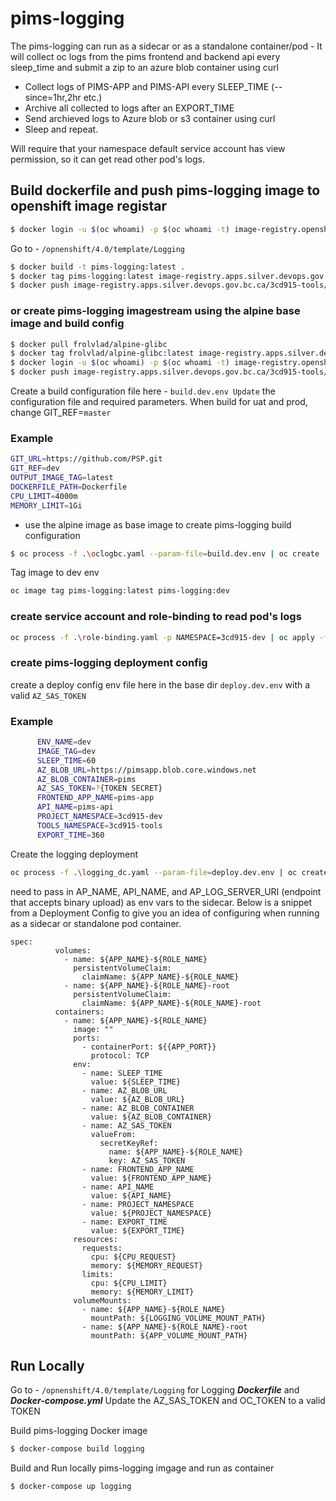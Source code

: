 # pims-logging

The pims-logging can run as a sidecar or as a standalone container/pod - It will collect oc logs from the pims frontend and backend api every sleep_time and submit a zip to an azure blob container using curl

- Collect logs of PIMS-APP and PIMS-API every SLEEP_TIME (--since=1hr,2hr etc.)
- Archive all collected to logs after an EXPORT_TIME
- Send archieved logs to Azure blob or s3 container using curl
- Sleep and repeat.

Will require that your namespace default service account has view permission, so it can get read other pod's logs.

## Build dockerfile and push pims-logging image to openshift image registar

```bash
$ docker login -u $(oc whoami) -p $(oc whoami -t) image-registry.openshift-image-registry
```

Go to - `/opnenshift/4.0/template/Logging`

```bash
$ docker build -t pims-logging:latest .
$ docker tag pims-logging:latest image-registry.apps.silver.devops.gov.bc.ca/3cd915-tools/pims-logging:latest
$ docker push image-registry.apps.silver.devops.gov.bc.ca/3cd915-tools/pims-logging:latest
```

### or create pims-logging imagestream using the alpine base image and build config

```bash
$ docker pull frolvlad/alpine-glibc
$ docker tag frolvlad/alpine-glibc:latest image-registry.apps.silver.devops.gov.bc.ca/3cd915-tools/alpine-base:latest
$ docker login -u $(oc whoami) -p $(oc whoami -t) image-registry.openshift-image-registry
$ docker push image-registry.apps.silver.devops.gov.bc.ca/3cd915-tools/alpine-base:latest
```

Create a build configuration file here - `build.dev.env Update` the configuration file and required parameters. When build for uat and prod, change GIT_REF=`master`

### Example

```bash
GIT_URL=https://github.com/PSP.git
GIT_REF=dev
OUTPUT_IMAGE_TAG=latest
DOCKERFILE_PATH=Dockerfile
CPU_LIMIT=4000m
MEMORY_LIMIT=1Gi
```

- use the alpine image as base image to create pims-logging build configuration

```bash
$ oc process -f .\oclogbc.yaml --param-file=build.dev.env | oc create -f -
```

Tag image to dev env

```bash
oc image tag pims-logging:latest pims-logging:dev
```

### create service account and role-binding to read pod's logs

```bash
oc process -f .\role-binding.yaml -p NAMESPACE=3cd915-dev | oc apply -f -
```

### create pims-logging deployment config

create a deploy config env file here in the base dir `deploy.dev.env` with a valid `AZ_SAS_TOKEN`

### Example

```bash
      ENV_NAME=dev
      IMAGE_TAG=dev
      SLEEP_TIME=60
      AZ_BLOB_URL=https://pimsapp.blob.core.windows.net
      AZ_BLOB_CONTAINER=pims
      AZ_SAS_TOKEN=?{TOKEN SECRET}
      FRONTEND_APP_NAME=pims-app
      API_NAME=pims-api
      PROJECT_NAMESPACE=3cd915-dev
      TOOLS_NAMESPACE=3cd915-tools
      EXPORT_TIME=360
```

Create the logging deployment

```bash
oc process -f .\logging_dc.yaml --param-file=deploy.dev.env | oc create -f -
```

need to pass in AP_NAME, API_NAME, and AP_LOG_SERVER_URI (endpoint that accepts binary upload) as env vars to the sidecar. Below is a snippet from a Deployment Config to give you an idea of configuring when running as a sidecar or standalone pod container.

```
spec:
          volumes:
            - name: ${APP_NAME}-${ROLE_NAME}
              persistentVolumeClaim:
                claimName: ${APP_NAME}-${ROLE_NAME}
            - name: ${APP_NAME}-${ROLE_NAME}-root
              persistentVolumeClaim:
                claimName: ${APP_NAME}-${ROLE_NAME}-root
          containers:
            - name: ${APP_NAME}-${ROLE_NAME}
              image: ""
              ports:
                - containerPort: ${{APP_PORT}}
                  protocol: TCP
              env:
                - name: SLEEP_TIME
                  value: ${SLEEP_TIME}
                - name: AZ_BLOB_URL
                  value: ${AZ_BLOB_URL}
                - name: AZ_BLOB_CONTAINER
                  value: ${AZ_BLOB_CONTAINER}
                - name: AZ_SAS_TOKEN
                  valueFrom:
                    secretKeyRef:
                      name: ${APP_NAME}-${ROLE_NAME}
                      key: AZ_SAS_TOKEN
                - name: FRONTEND_APP_NAME
                  value: ${FRONTEND_APP_NAME}
                - name: API_NAME
                  value: ${API_NAME}
                - name: PROJECT_NAMESPACE
                  value: ${PROJECT_NAMESPACE}
                - name: EXPORT_TIME
                  value: ${EXPORT_TIME}
              resources:
                requests:
                  cpu: ${CPU_REQUEST}
                  memory: ${MEMORY_REQUEST}
                limits:
                  cpu: ${CPU_LIMIT}
                  memory: ${MEMORY_LIMIT}
              volumeMounts:
                - name: ${APP_NAME}-${ROLE_NAME}
                  mountPath: ${LOGGING_VOLUME_MOUNT_PATH}
                - name: ${APP_NAME}-${ROLE_NAME}-root
                  mountPath: ${APP_VOLUME_MOUNT_PATH}
```

## Run Locally

Go to - `/opnenshift/4.0/template/Logging` for Logging **_Dockerfile_** and **_Docker-compose.yml_**
Update the AZ_SAS_TOKEN and OC_TOKEN to a valid TOKEN

Build pims-logging Docker image

```bash
$ docker-compose build logging
```

Build and Run locally pims-logging imgage and run as container

```bash
$ docker-compose up logging
```
